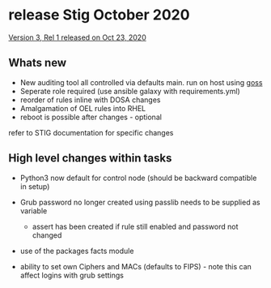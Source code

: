 # release Stig October 2020

[Version 3, Rel 1 released on Oct 23, 2020](https://dl.dod.cyber.mil/wp-content/uploads/stigs/zip/U_RHEL_7_V3R1_STIG.zip)

## Whats new

- New auditing tool all controlled via defaults main. run on host using [goss](https://github.com/aelsabbahy/goss)
- Seperate role required (use ansible galaxy with requirements.yml)
- reorder of rules inline with DOSA changes
- Amalgamation of OEL rules into RHEL
- reboot is possible after changes - optional

refer to STIG documentation for specific changes

## High level changes within tasks

- Python3 now default for control node (should be backward compatible in setup)
- Grub password no longer created using passlib needs to be supplied as variable

  - assert has been created if rule still enabled and password not changed

- use of the packages facts module
- ability to set own Ciphers and MACs (defaults to FIPS) - note this can affect logins with grub settings
